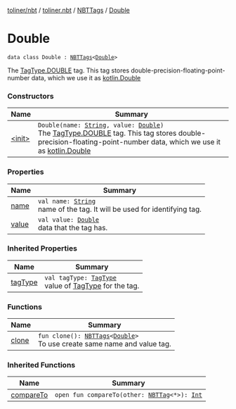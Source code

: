 [toliner/nbt](../../../index.md) / [toliner.nbt](../../index.md) / [NBTTags](../index.md) / [Double](./index.md)

# Double

`data class Double : `[`NBTTags`](../index.md)`<`[`Double`](https://kotlinlang.org/api/latest/jvm/stdlib/kotlin/-double/index.html)`>`

The [TagType.DOUBLE](../../-tag-type/-d-o-u-b-l-e.md) tag.
This tag stores double-precision-floating-point-number data, which we use it as [kotlin.Double](https://kotlinlang.org/api/latest/jvm/stdlib/kotlin/-double/index.html)

### Constructors

| Name | Summary |
|---|---|
| [&lt;init&gt;](-init-.md) | `Double(name: `[`String`](https://kotlinlang.org/api/latest/jvm/stdlib/kotlin/-string/index.html)`, value: `[`Double`](https://kotlinlang.org/api/latest/jvm/stdlib/kotlin/-double/index.html)`)`<br>The [TagType.DOUBLE](../../-tag-type/-d-o-u-b-l-e.md) tag. This tag stores double-precision-floating-point-number data, which we use it as [kotlin.Double](https://kotlinlang.org/api/latest/jvm/stdlib/kotlin/-double/index.html) |

### Properties

| Name | Summary |
|---|---|
| [name](name.md) | `val name: `[`String`](https://kotlinlang.org/api/latest/jvm/stdlib/kotlin/-string/index.html)<br>name of the tag. It will be used for identifying tag. |
| [value](value.md) | `val value: `[`Double`](https://kotlinlang.org/api/latest/jvm/stdlib/kotlin/-double/index.html)<br>data that the tag has. |

### Inherited Properties

| Name | Summary |
|---|---|
| [tagType](../tag-type.md) | `val tagType: `[`TagType`](../../-tag-type/index.md)<br>value of [TagType](../../-tag-type/index.md) for the tag. |

### Functions

| Name | Summary |
|---|---|
| [clone](clone.md) | `fun clone(): `[`NBTTags`](../index.md)`<`[`Double`](https://kotlinlang.org/api/latest/jvm/stdlib/kotlin/-double/index.html)`>`<br>To use create same name and value tag. |

### Inherited Functions

| Name | Summary |
|---|---|
| [compareTo](../compare-to.md) | `open fun compareTo(other: `[`NBTTag`](../../-n-b-t-tag/index.md)`<*>): `[`Int`](https://kotlinlang.org/api/latest/jvm/stdlib/kotlin/-int/index.html) |
